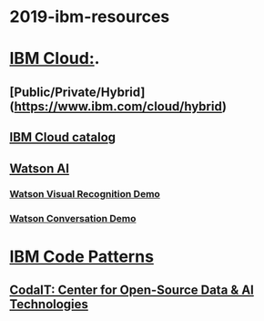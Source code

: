 # 2019-ibm-resources

# [IBM Cloud:](https://cloud.ibm.com).

## [Public/Private/Hybrid] (https://www.ibm.com/cloud/hybrid)


## [IBM Cloud catalog](https://cloud.ibm.com/catalog)

## [Watson AI](https://cloud.ibm.com/catalog?category=ai)

### [Watson Visual Recognition Demo](https://www.ibm.com/watson/services/visual-recognition/demo/#demo) 

### [Watson Conversation Demo](https://conversation-demo.ng.bluemix.net)

# [IBM Code Patterns](https://developer.ibm.com/patterns/category/python/)

## [CodaIT: Center for Open-Source Data & AI Technologies](https://developer.ibm.com/code/open/centers/codait/)
    
